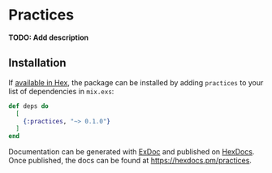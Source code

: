 # Practices

**TODO: Add description**

## Installation

If [available in Hex](https://hex.pm/docs/publish), the package can be installed
by adding `practices` to your list of dependencies in `mix.exs`:

```elixir
def deps do
  [
    {:practices, "~> 0.1.0"}
  ]
end
```

Documentation can be generated with [ExDoc](https://github.com/elixir-lang/ex_doc)
and published on [HexDocs](https://hexdocs.pm). Once published, the docs can
be found at <https://hexdocs.pm/practices>.

